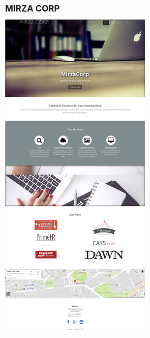 # MIRZA CORP

![Alt text](
https://github.com/ahmedbaig/mirzacorp.com/blob/master/icon.png?raw=true "Optional Title")

